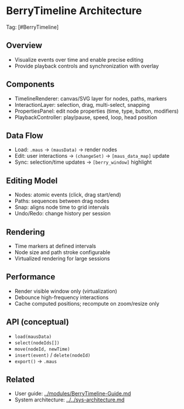 # BerryTimeline Architecture

Tag: [#BerryTimeline]

## Overview

- Visualize events over time and enable precise editing
- Provide playback controls and synchronization with overlay

## Components

- TimelineRenderer: canvas/SVG layer for nodes, paths, markers
- InteractionLayer: selection, drag, multi-select, snapping
- PropertiesPanel: edit node properties (time, type, button, modifiers)
- PlaybackController: play/pause, speed, loop, head position

## Data Flow

- Load: `.maus` → `(mausData)` → render nodes
- Edit: user interactions → `(changeSet)` → `[maus_data_map]` update
- Sync: selection/time updates → `[berry_window]` highlight

## Editing Model

- Nodes: atomic events (click, drag start/end)
- Paths: sequences between drag nodes
- Snap: aligns node time to grid intervals
- Undo/Redo: change history per session

## Rendering

- Time markers at defined intervals
- Node size and path stroke configurable
- Virtualized rendering for large sessions

## Performance

- Render visible window only (virtualization)
- Debounce high-frequency interactions
- Cache computed positions; recompute on zoom/resize only

## API (conceptual)

- `load(mausData)`
- `select(nodeIds[])`
- `move(nodeId, newTime)`
- `insert(event)` / `delete(nodeId)`
- `export()` → `.maus`

## Related

- User guide: [../modules/BerryTimeline-Guide.md](../modules/BerryTimeline-Guide.md)
- System architecture: [../../sys-architecture.md](../../sys-architecture.md#timeline_interface)
